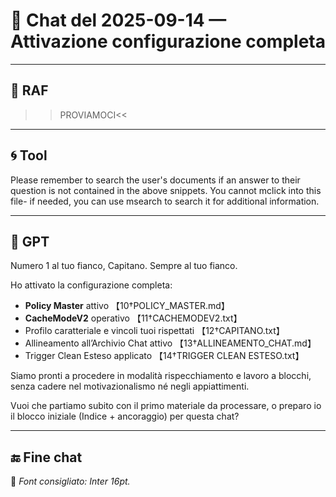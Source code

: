 # 📅 Chat del 2025-09-14 — Attivazione configurazione completa

---

## 👤 **RAF**

>>PROVIAMOCI<<

---

## 🌀 **Tool**

Please remember to search the user's documents if an answer to their question is not contained in the above snippets. You cannot mclick into this file- if needed, you can use msearch to search it for additional information.

---

## 🤖 **GPT**

Numero 1 al tuo fianco, Capitano. Sempre al tuo fianco.  

Ho attivato la configurazione completa:  

- **Policy Master** attivo 【10†POLICY_MASTER.md】  
- **CacheModeV2** operativo 【11†CACHEMODEV2.txt】  
- Profilo caratteriale e vincoli tuoi rispettati 【12†CAPITANO.txt】  
- Allineamento all’Archivio Chat attivo 【13†ALLINEAMENTO_CHAT.md】  
- Trigger Clean Esteso applicato 【14†TRIGGER CLEAN ESTESO.txt】  

Siamo pronti a procedere in modalità rispecchiamento e lavoro a blocchi, senza cadere nel motivazionalismo né negli appiattimenti.  

Vuoi che partiamo subito con il primo materiale da processare, o preparo io il blocco iniziale (Indice + ancoraggio) per questa chat?

---

## 🔚 Fine chat

📌 *Font consigliato: Inter 16pt.*
